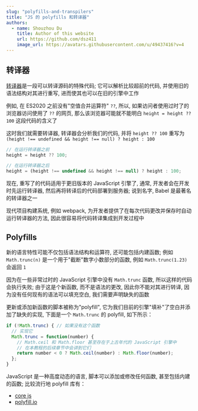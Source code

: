 ```yaml
---
slug: "polyfills-and-transpilers"
title: "JS 的 polyfills 和转译器"
authors:
  - name: Shouzhou Du
    title: Author of this website
    url: https://github.com/dsz411
    image_url: https://avatars.githubusercontent.com/u/49437416?v=4
---
```


## 转译器

[转译器](https://en.wikipedia.org/wiki/Source-to-source_compiler)是一段可以转译源码的特殊代码; 它可以解析比较超前的代码, 并使用旧的语法结构对其进行重写, 进而使其也可以在旧的引擎中工作

例如, 在 ES2020 之前没有"空值合并运算符" `??`, 所以, 如果访问者使用过时了的浏览器访问使用了 `??` 的网页, 那么该浏览器可能就不能明白 `height = height ?? 100` 这段代码的含义了

这时我们就需要转译器, 转译器会分析我们的代码, 并将 `height ?? 100` 重写为 `(height !== undefined && height !== null) ? height : 100`

<!--truncate-->

```javascript
// 在运行转译器之前
height = height ?? 100;

// 在运行转译器之后
height = (height !== undefined && height !== null) ? height : 100;
```

现在, 重写了的代码适用于更旧版本的 JavaScript 引擎了, 通常, 开发者会在开发时先运行转译器, 然后再将转译后的代码部署到服务器; 说到名字, Babel 是最著名的转译器之一

现代项目构建系统, 例如 webpack, 为开发者提供了在每次代码更改并保存时自动运行转译器的方法, 因此很容易将代码转译集成到开发过程中

## Polyfills

新的语言特性可能不仅包括语法结构和运算符, 还可能包括内建函数; 例如 `Math.trunc(n)` 是一个用于"截断"数字小数部分的函数, 例如 `Math.trunc(1.23)` 会返回 `1`

因为在一些非常过时的 JavaScript 引擎中没有 `Math.trunc` 函数, 所以这样的代码会执行失败; 由于这是个新函数, 而不是语法的更改, 因此你不能对其进行转译, 因为没有任何现有的语法可以填充空白, 我们需要声明缺失的函数

更新或添加新函数的脚本被称为"polyfill", 它为我们目前的引擎"填补"了空白并添加了缺失的实现, 下面是一个 `Math.trunc` 的 polyfill, 如下所示：

```javascript
if (!Math.trunc) { // 如果没有这个函数
  // 实现它
  Math.trunc = function(number) {
    // Math.ceil 和 Math.floor 甚至存在于上古年代的 JavaScript 引擎中
    // 在本教程的后续章节中会讲到它们
    return number < 0 ? Math.ceil(number) : Math.floor(number);
  };
}
```

JavaScript 是一种高度动态的语言, 脚本可以添加或修改任何函数, 甚至包括内建的函数; 比较流行地 polyfill 库有：

- [core js](https://github.com/zloirock/core-js)
- [polyfill.io](https://polyfill.io/v3/)

